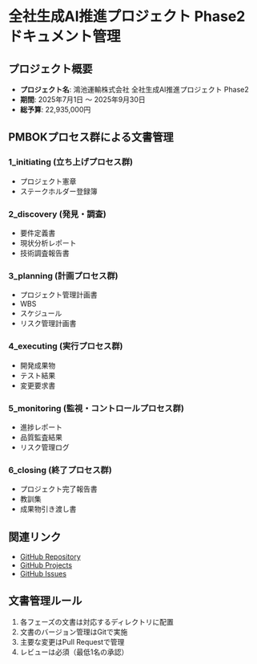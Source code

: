 # 全社生成AI推進プロジェクト Phase2 ドキュメント管理

## プロジェクト概要
- **プロジェクト名**: 鴻池運輸株式会社 全社生成AI推進プロジェクト Phase2
- **期間**: 2025年7月1日 〜 2025年9月30日
- **総予算**: 22,935,000円

## PMBOKプロセス群による文書管理

### 1_initiating (立ち上げプロセス群)
- プロジェクト憲章
- ステークホルダー登録簿

### 2_discovery (発見・調査)
- 要件定義書
- 現状分析レポート
- 技術調査報告書

### 3_planning (計画プロセス群)
- プロジェクト管理計画書
- WBS
- スケジュール
- リスク管理計画書

### 4_executing (実行プロセス群)
- 開発成果物
- テスト結果
- 変更要求書

### 5_monitoring (監視・コントロールプロセス群)
- 進捗レポート
- 品質監査結果
- リスク管理ログ

### 6_closing (終了プロセス群)
- プロジェクト完了報告書
- 教訓集
- 成果物引き渡し書

## 関連リンク
- [GitHub Repository](https://github.com/yusaku0426-algomatic/aipm_v0)
- [GitHub Projects](https://github.com/yusaku0426-algomatic/aipm_v0/projects)
- [GitHub Issues](https://github.com/yusaku0426-algomatic/aipm_v0/issues)

## 文書管理ルール
1. 各フェーズの文書は対応するディレクトリに配置
2. 文書のバージョン管理はGitで実施
3. 主要な変更はPull Requestで管理
4. レビューは必須（最低1名の承認）